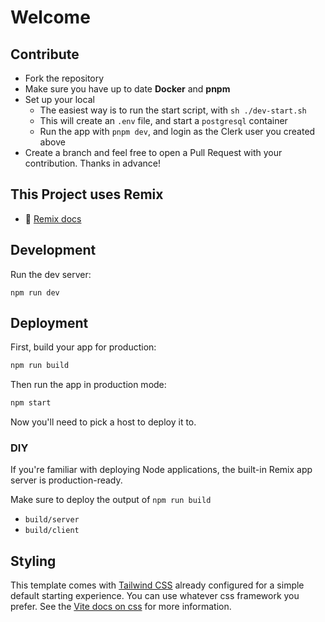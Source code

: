 # Welcome

## Contribute

- Fork the repository
- Make sure you have up to date **Docker** and **pnpm**
- Set up your local
  - The easiest way is to run the start script, with `sh ./dev-start.sh`
  - This will create an `.env` file, and start a `postgresql` container
  - Run the app with `pnpm dev`, and login as the Clerk user you created above
- Create a branch and feel free to open a Pull Request with your contribution. Thanks in advance!

## This Project uses Remix

- 📖 [Remix docs](https://remix.run/docs)

## Development

Run the dev server:

```shellscript
npm run dev
```

## Deployment

First, build your app for production:

```sh
npm run build
```

Then run the app in production mode:

```sh
npm start
```

Now you'll need to pick a host to deploy it to.

### DIY

If you're familiar with deploying Node applications, the built-in Remix app server is production-ready.

Make sure to deploy the output of `npm run build`

- `build/server`
- `build/client`

## Styling

This template comes with [Tailwind CSS](https://tailwindcss.com/) already configured for a simple default starting experience. You can use whatever css framework you prefer. See the [Vite docs on css](https://vitejs.dev/guide/features.html#css) for more information.
